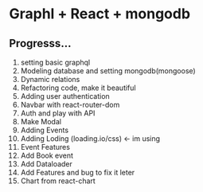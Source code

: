 # Graphl + React + mongodb

## Progresss...

1.  setting basic graphql
2.  Modeling database and setting mongodb(mongoose)
3.  Dynamic relations
4.  Refactoring code, make it beautiful
5.  Adding user authentication
6.  Navbar with react-router-dom
7.  Auth and play with API
8.  Make Modal
9.  Adding Events
10. Adding Loding (loading.io/css) <- im using
11. Event Features
12. Add Book event
13. Add Dataloader
14. Add Features and bug to fix it leter
15. Chart from react-chart
